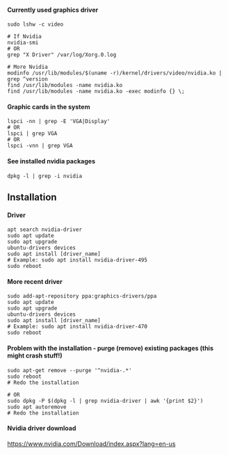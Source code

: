 
#### Currently used graphics driver
```
sudo lshw -c video

# If Nvidia
nvidia-smi
# OR
grep "X Driver" /var/log/Xorg.0.log

# More Nvidia
modinfo /usr/lib/modules/$(uname -r)/kernel/drivers/video/nvidia.ko | grep ^version
find /usr/lib/modules -name nvidia.ko
find /usr/lib/modules -name nvidia.ko -exec modinfo {} \;

```

#### Graphic cards in the system
```
lspci -nn | grep -E 'VGA|Display'
# OR
lspci | grep VGA
# OR
lspci -vnn | grep VGA
```
#### See installed nvidia packages
```
dpkg -l | grep -i nvidia
```


## Installation

#### Driver
```
apt search nvidia-driver
sudo apt update
sudo apt upgrade
ubuntu-drivers devices
sudo apt install [driver_name]
# Example: sudo apt install nvidia-driver-495
sudo reboot
```

#### More recent driver
```
sudo add-apt-repository ppa:graphics-drivers/ppa
sudo apt update
sudo apt upgrade
ubuntu-drivers devices
sudo apt install [driver_name]
# Example: sudo apt install nvidia-driver-470
sudo reboot
```

#### Problem with the installation - purge (remove) existing packages (this might crash stuff!)
```
sudo apt-get remove --purge '^nvidia-.*'
sudo reboot
# Redo the installation

# OR
sudo dpkg -P $(dpkg -l | grep nvidia-driver | awk '{print $2}')
sudo apt autoremove
# Redo the installation
```
#### Nvidia driver download
https://www.nvidia.com/Download/index.aspx?lang=en-us



